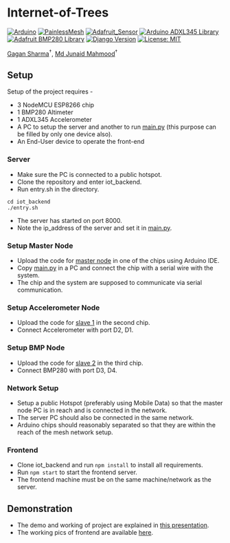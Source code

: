 # Internet-of-Trees
[![Arduino](https://img.shields.io/badge/Arduino-1.8.19-yellow.svg)](https://www.arduino.cc/)
[![PainlessMesh](https://img.shields.io/badge/PainlessMesh-v1.5.0-blue)](https://github.com/gmag11/PainlessMesh)
[![Adafruit_Sensor](https://img.shields.io/badge/Adafruit__Sensor-v1.1.3-green)](https://github.com/adafruit/Adafruit_Sensor)
[![Arduino ADXL345 Library](https://img.shields.io/badge/Arduino%20ADXL345%20Library-v1.3.2-red)](https://github.com/adafruit/Adafruit_ADXL345)
[![Adafruit BMP280 Library](https://img.shields.io/badge/Adafruit%20BMP280%20Library-v2.6.6-orange)](https://github.com/adafruit/Adafruit_BMP280_Library)
[![Django Version](https://img.shields.io/badge/django-v3.2.4-brightgreen.svg)](https://www.djangoproject.com/)
[![License: MIT](https://img.shields.io/badge/License-MIT-yellow.svg)](https://opensource.org/licenses/MIT)

[Gagan Sharma](https://gagansh7171.github.io/#/)<sup>&dagger;</sup>, [Md Junaid Mahmood](https://github.com/MdJunaidMahmood)<sup>&dagger;</sup>


## Setup
Setup of the project requires -
* 3 NodeMCU ESP8266 chip
* 1 BMP280 Altimeter
* 1 ADXL345 Accelerometer
* A PC to setup the server and another to run [main.py](https://github.com/gagansh7171/Internet-of-Trees/blob/master/arduino_code/main.py) (this purpose can be filled by only one device also).
* An End-User device to operate the front-end
### Server
* Make sure the PC is connected to a public hotspot.
* Clone the repository and enter iot_backend.
* Run entry.sh in the directory.
```
cd iot_backend
./entry.sh
```
* The server has started on port 8000.
* Note the ip_address of the server and set it in [main.py](https://github.com/gagansh7171/Internet-of-Trees/blob/master/arduino_code/main.py).

### Setup Master Node
* Upload the code for [master node](https://github.com/gagansh7171/Internet-of-Trees/blob/master/arduino_code/treeDedicatedNode/treeDedicatedNode.ino) in one of the chips using Arduino IDE.
* Copy [main.py](https://github.com/gagansh7171/Internet-of-Trees/blob/master/arduino_code/main.py) in a PC and connect the chip with a serial wire with the system.
* The chip and the system are supposed to communicate via serial communication.

### Setup Accelerometer Node
* Upload the code for [slave 1](https://github.com/gagansh7171/Internet-of-Trees/blob/master/arduino_code/treeSlaveNode1/treeSlaveNode1.ino) in the second chip.
* Connect Accelerometer with port D2, D1.

### Setup BMP Node
* Upload the code for [slave 2](https://github.com/gagansh7171/Internet-of-Trees/blob/master/arduino_code/treeSlaveNode2/treeSlaveNode2.ino) in the third chip.
* Connect BMP280 with port D3, D4.

### Network Setup
* Setup a public Hotspot (preferably using Mobile Data) so that the master node PC is in reach and is connected in the network. 
* The server PC should also be connected in the same network. 
* Arduino chips should reasonably separated so that they are within the reach of the mesh network setup.

### Frontend
* Clone iot_backend and run `npm install` to install all requirements.
* Run `npm start` to start the frontend server.
* The frontend machine must be on the same machine/network as the server.

## Demonstration
* The demo and working of project are explained in [this presentation](https://docs.google.com/presentation/d/17LH_eSXLSI2FAAQ9XPW_T9FXX8uTQRpLUsLXDStAXqw/edit#slide=id.p).
* The working pics of frontend are available [here](https://github.com/gagansh7171/Internet-of-Trees/tree/master/demonstration/web_server/frontend).
